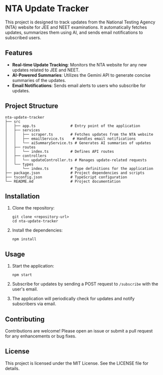 # NTA Update Tracker

This project is designed to track updates from the National Testing Agency (NTA) website for JEE and NEET examinations. It automatically fetches updates, summarizes them using AI, and sends email notifications to subscribed users.

## Features

- **Real-time Update Tracking**: Monitors the NTA website for any new updates related to JEE and NEET.
- **AI-Powered Summaries**: Utilizes the Gemini API to generate concise summaries of the updates.
- **Email Notifications**: Sends email alerts to users who subscribe for updates.

## Project Structure

```
nta-update-tracker
├── src
│   ├── app.ts                # Entry point of the application
│   ├── services
│   │   ├── scraper.ts        # Fetches updates from the NTA website
│   │   ├── emailService.ts    # Handles email notifications
│   │   └── aiSummaryService.ts # Generates AI summaries of updates
│   ├── routes
│   │   └── index.ts          # Defines API routes
│   ├── controllers
│   │   └── updateController.ts # Manages update-related requests
│   └── types
│       └── index.ts          # Type definitions for the application
├── package.json              # Project dependencies and scripts
├── tsconfig.json             # TypeScript configuration
└── README.md                 # Project documentation
```

## Installation

1. Clone the repository:
   ```
   git clone <repository-url>
   cd nta-update-tracker
   ```

2. Install the dependencies:
   ```
   npm install
   ```

## Usage

1. Start the application:
   ```
   npm start
   ```

2. Subscribe for updates by sending a POST request to `/subscribe` with the user's email.

3. The application will periodically check for updates and notify subscribers via email.

## Contributing

Contributions are welcome! Please open an issue or submit a pull request for any enhancements or bug fixes.

## License

This project is licensed under the MIT License. See the LICENSE file for details.